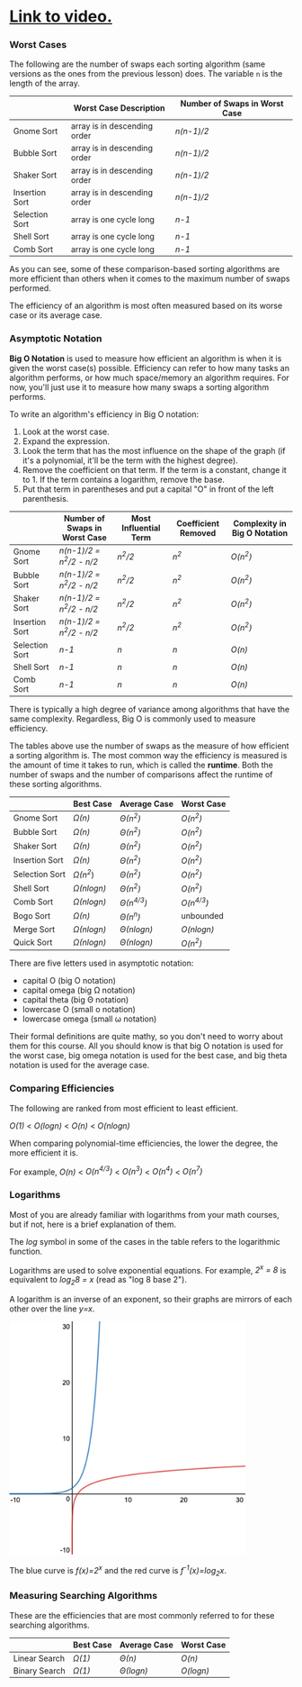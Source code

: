 # [Link to video.](TODO)

### Worst Cases

The following are the number of swaps each sorting algorithm (same versions as the ones from the previous lesson) does. The variable `n` is the length of the array.

| | Worst Case Description | Number of Swaps in Worst Case |
| --- | --- | --- |
| Gnome Sort | array is in descending order | *n(n-1)/2* |
| Bubble Sort | array is in descending order | *n(n-1)/2* |
| Shaker Sort | array is in descending order | *n(n-1)/2* |
| Insertion Sort | array is in descending order | *n(n-1)/2* |
| Selection Sort | array is one cycle long | *n-1* |
| Shell Sort | array is one cycle long | *n-1* |
| Comb Sort | array is one cycle long | *n-1* |

As you can see, some of these comparison-based sorting algorithms are more efficient than others when it comes to the maximum number of swaps performed.

The efficiency of an algorithm is most often measured based on its worse case or its average case.

### Asymptotic Notation

**Big O Notation** is used to measure how efficient an algorithm is when it is given the worst case(s) possible. Efficiency can refer to how many tasks an algorithm performs, or how much space/memory an algorithm requires. For now, you'll just use it to measure how many swaps a sorting algorithm performs.

To write an algorithm's efficiency in Big O notation:
1. Look at the worst case.
2. Expand the expression.
3. Look the term that has the most influence on the shape of the graph (if it's a polynomial, it'll be the term with the highest degree).
4. Remove the coefficient on that term. If the term is a constant, change it to 1. If the term contains a logarithm, remove the base.
5. Put that term in parentheses and put a capital "O" in front of the left parenthesis.

| | Number of Swaps in Worst Case | Most Influential Term | Coefficient Removed | Complexity in Big O Notation |
| --- | --- | --- | --- | --- |
| Gnome Sort | *n(n-1)/2 = n<sup>2</sup>/2 - n/2* | *n<sup>2</sup>/2* | *n<sup>2</sup>* | *O(n<sup>2</sup>)* |
| Bubble Sort | *n(n-1)/2 = n<sup>2</sup>/2 - n/2* | *n<sup>2</sup>/2* | *n<sup>2</sup>* | *O(n<sup>2</sup>)* |
| Shaker Sort | *n(n-1)/2 = n<sup>2</sup>/2 - n/2* | *n<sup>2</sup>/2* | *n<sup>2</sup>*| *O(n<sup>2</sup>)* |
| Insertion Sort | *n(n-1)/2 = n<sup>2</sup>/2 - n/2* | *n<sup>2</sup>/2* | *n<sup>2</sup>* | *O(n<sup>2</sup>)* |
| Selection Sort | *n-1* | *n* | *n* | *O(n)* |
| Shell Sort | *n-1* | *n* | *n* | *O(n)* |
| Comb Sort | *n-1* | *n* | *n* | *O(n)* |

There is typically a high degree of variance among algorithms that have the same complexity. Regardless, Big O is commonly used to measure efficiency.

The tables above use the number of swaps as the measure of how efficient a sorting algorithm is. The most common way the efficiency is measured is the amount of time it takes to run, which is called the **runtime**. Both the number of swaps and the number of comparisons affect the runtime of these sorting algorithms.

| | Best Case | Average Case | Worst Case |
| --- | --- | --- | --- |
| Gnome Sort | *Ω(n)* | *Θ(n<sup>2</sup>)* | *O(n<sup>2</sup>)* |
| Bubble Sort | *Ω(n)* | *Θ(n<sup>2</sup>)* | *O(n<sup>2</sup>)* |
| Shaker Sort | *Ω(n)* | *Θ(n<sup>2</sup>)* | *O(n<sup>2</sup>)* |
| Insertion Sort | *Ω(n)* | *Θ(n<sup>2</sup>)* | *O(n<sup>2</sup>)* |
| Selection Sort | *Ω(n<sup>2</sup>*) | *Θ(n<sup>2</sup>)* | *O(n<sup>2</sup>)*|
| Shell Sort | *Ω(nlogn)* | *Θ(n<sup>2</sup>)* | *O(n<sup>2</sup>)* |
| Comb Sort | *Ω(nlogn)* | *Θ(n<sup>4/3</sup>)* | *O(n<sup>4/3</sup>)* |
| Bogo Sort | *Ω(n)* | *Θ(n<sup>n</sup>)* | unbounded |
| Merge Sort | *Ω(nlogn)* | *Θ(nlogn)* | *O(nlogn)* |
| Quick Sort | *Ω(nlogn)* | *Θ(nlogn)* | *O(n<sup>2</sup>)* |

There are five letters used in asymptotic notation:
* capital O (big O notation)
* capital omega (big Ω notation)
* capital theta (big Θ notation)
* lowercase O (small o notation)
* lowercase omega (small ω notation)

Their formal definitions are quite mathy, so you don't need to worry about them for this course. All you should know is that big O notation is used for the worst case, big omega notation is used for the best case, and big theta notation is used for the average case.

### Comparing Efficiencies

The following are ranked from most efficient to least efficient.

*O(1)* < *O(logn)* < *O(n)* < *O(nlogn)*

When comparing polynomial-time efficiencies, the lower the degree, the more efficient it is.

For example, *O(n)* < *O(n<sup>4/3</sup>)* < *O(n<sup>3</sup>)* < *O(n<sup>4</sup>)* < *O(n<sup>7</sup>)*

### Logarithms 

Most of you are already familiar with logarithms from your math courses, but if not, here is a brief explanation of them.

The *log* symbol in some of the cases in the table refers to the logarithmic function. 

Logarithms are used to solve exponential equations. For example, *2<sup>x</sup> = 8* is equivalent to *log<sub>2</sub>8 = x* (read as "log 8 base 2").

A logarithm is an inverse of an exponent, so their graphs are mirrors of each other over the line *y=x*.

![](../../Images/Exponential_Graph.png)

The blue curve is *f(x)=2<sup>x</sup>* and the red curve is *f<sup>-1</sup>(x)=log<sub>2</sub>x*.

### Measuring Searching Algorithms 

These are the efficiencies that are most commonly referred to for these searching algorithms. 

| | Best Case | Average Case | Worst Case |
| --- | --- | --- | --- |
| Linear Search | *Ω(1)* | *Θ(n)* | *O(n)* |
| Binary Search | *Ω(1)* | *Θ(logn)* | *O(logn)* |
